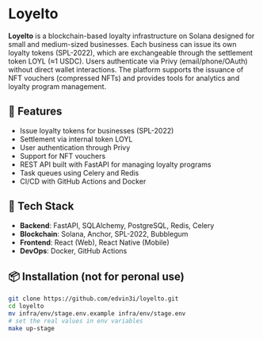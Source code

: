 # Loyelto

**Loyelto** is a blockchain-based loyalty infrastructure on Solana designed for small and medium-sized businesses. Each business can issue its own loyalty tokens (SPL-2022), which are exchangeable through the settlement token LOYL (≈1 USDC). Users authenticate via Privy (email/phone/OAuth) without direct wallet interactions. The platform supports the issuance of NFT vouchers (compressed NFTs) and provides tools for analytics and loyalty program management.

## 🚀 Features

- Issue loyalty tokens for businesses (SPL-2022)
- Settlement via internal token LOYL
- User authentication through Privy
- Support for NFT vouchers
- REST API built with FastAPI for managing loyalty programs
- Task queues using Celery and Redis
- CI/CD with GitHub Actions and Docker

## 🧱 Tech Stack

- **Backend**: FastAPI, SQLAlchemy, PostgreSQL, Redis, Celery
- **Blockchain**: Solana, Anchor, SPL-2022, Bubblegum
- **Frontend**: React (Web), React Native (Mobile)
- **DevOps**: Docker, GitHub Actions

## 📦 Installation (not for peronal use)

```bash
git clone https://github.com/edvin3i/loyelto.git
cd loyelto
mv infra/env/stage.env.example infra/env/stage.env
# set the real values in env variables
make up-stage
